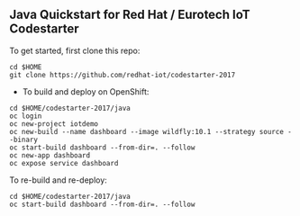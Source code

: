 Java Quickstart for Red Hat / Eurotech IoT Codestarter
------------------------------------------------------

To get started, first clone this repo:

```
cd $HOME
git clone https://github.com/redhat-iot/codestarter-2017
```

* To build and deploy on OpenShift:

```
cd $HOME/codestarter-2017/java
oc login
oc new-project iotdemo
oc new-build --name dashboard --image wildfly:10.1 --strategy source --binary
oc start-build dashboard --from-dir=. --follow
oc new-app dashboard
oc expose service dashboard
```

To re-build and re-deploy:

```
cd $HOME/codestarter-2017/java
oc start-build dashboard --from-dir=. --follow
```
